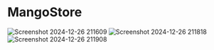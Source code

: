 # MangoStore

![Screenshot 2024-12-26 211609](https://github.com/user-attachments/assets/dc772da5-6240-4120-8ffc-0b89104b7922)
![Screenshot 2024-12-26 211818](https://github.com/user-attachments/assets/d00c75c6-269f-4851-8f39-c895016e71e9)
![Screenshot 2024-12-26 211908](https://github.com/user-attachments/assets/e134a236-399f-4efc-90c9-006452af16b7)
